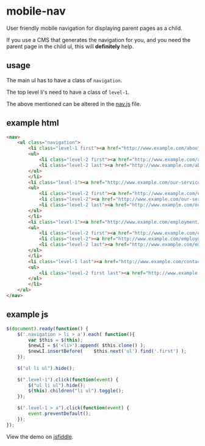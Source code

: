 # mobile-nav

User friendly mobile navigation for displaying parent pages as a child.

If you use a CMS that generates the navigation for you, and you need the parent page in the child ul, this will **definitely** help.

## usage

The main ul has to have a class of `navigation`.

The top level li's need to have a class of `level-1`.

The above mentioned can be altered in the [nav.js](https://github.com/levidurfee/mobile-nav/blob/master/nav.js) file.

## example html

```html
<nav>
	<ul class="navigation">
		<li class="level-1 first"><a href="http://www.example.com/about-us/">About Us</a>
		<ul>
			<li class="level-2 first"><a href="http://www.example.com/about-us/our-team/">Our Team</a></li>
			<li class="level-2 last"><a href="http://www.example.com/about-us/faq/">FAQs</a></li>
		</ul>
		</li>
		<li class="level-1"><a href="http://www.example.com/our-services/">Our Services</a>
		<ul>
			<li class="level-2 first"><a href="http://www.example.com/our-services/service-areas/">Service Areas</a></li>
			<li class="level-2"><a href="http://www.example.com/our-services/testimonials/">Testimonials</a></li>
			<li class="level-2 last"><a href="http://www.example.com/our-services/before-afters/">Before &amp; Afters</a></li>
		</ul>
		</li>
		<li class="level-1"><a href="http://www.example.com/employment/">Employment</a>
		<ul>
			<li class="level-2 first"><a href="http://www.example.com/employment/working-for-us/">Working For Us</a></li>
			<li class="level-2"><a href="http://www.example.com/employment/opportunities/">Opportunities</a></li>
			<li class="level-2 last"><a href="http://www.example.com/employment/application/">Application</a></li>
		</ul>
		</li>
		<li class="level-1 last"><a href="http://www.example.com/contact-us/">Contact Us</a>
		<ul>
			<li class="level-2 first last"><a href="http://www.example.com/contact-us/contact-locations/">Contact &amp; Locations</a></li>
		</ul>
		</li>
	</ul>
</nav>
```

## example js

```js
$(document).ready(function() {
    $('.navigation > li > a').each( function(){
        var $this = $(this);
        $newLI = $('<li>').append( $this.clone() );
        $newLI.insertBefore(    $this.next('ul').find('.first') );
    });
    
    $("ul li ul").hide();
    
    $(".level-1").click(function(event) {
        $("ul li ul").hide();
        $(this).children("li ul").toggle();     
    });
    
    $(".level-1 > a").click(function(event) {
        event.preventDefault(); 
    });
});
```

View the demo on [jsfiddle](http://jsfiddle.net/levidurfee/bmms2vvu/1/).
